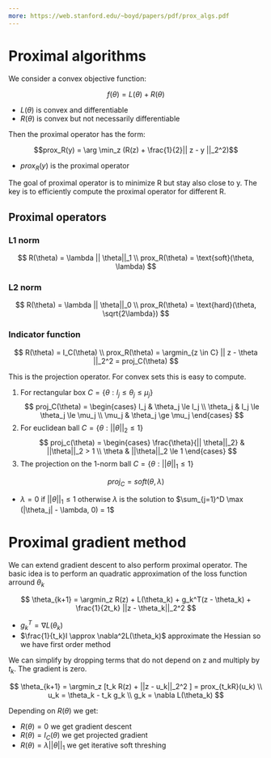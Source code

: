 ```yaml
---
more: https://web.stanford.edu/~boyd/papers/pdf/prox_algs.pdf
---
```

# Proximal algorithms

We consider a convex objective function:

$$f(\theta) = L(\theta) + R(\theta)$$

* $L(\theta)$ is convex and differentiable
* $R(\theta)$ is convex but not necessarily differentiable


Then the proximal operator has the form:

$$prox_R(y) = \arg \min_z (R(z) + \frac{1}{2}|| z - y ||_2^2)$$

* $prox_R(y)$ is the proximal operator

The goal of proximal operator is to minimize R but stay also close to y. The key is to efficiently compute the proximal operator for different R.

## Proximal operators

### L1 norm
$$
R(\theta) = \lambda || \theta||_1  \\ 
prox_R(\theta) = \text{soft}(\theta, \lambda) 
$$

### L2 norm
$$
R(\theta) = \lambda || \theta||_0  \\ 
prox_R(\theta) = \text{hard}(\theta, \sqrt{2\lambda}) 
$$

### Indicator function

$$
R(\theta) = I_C(\theta) \\ 
prox_R(\theta) = \argmin_{z \in C} || z - \theta ||_2^2 = proj_C(\theta)
$$

This is the projection operator. For convex sets this is easy to compute.

1. For rectangular box $C = \{ \theta : l_j \le \theta_j \le \mu_j \}$ 
$$
proj_C(\theta) = \begin{cases}
    l_j & \theta_j \le l_j \\
    \theta_j & l_j \le \theta_j \le \mu_j \\
    \mu_j & \theta_j \ge \mu_j
\end{cases}
$$
2. For euclidean ball $C = \{ \theta: ||\theta||_2 \le 1 \}$
$$
 proj_c(\theta) = \begin{cases}
     \frac{\theta}{|| \theta||_2} & ||\theta||_2 > 1 \\
     \theta & ||\theta||_2 \le 1
 \end{cases}
$$
3. The projection on the 1-norm ball $C = \{ \theta: ||\theta||_1 \le 1 \}$ 

$$
proj_C = soft(\theta, \lambda)
$$
* $\lambda = 0$ if $||\theta||_1 \le 1$ otherwise $\lambda$ is the solution to $\sum_{j=1}^D \max (|\theta_j| - \lambda, 0) = 1$

# Proximal gradient method
We can extend gradient descent to also perform proximal operator. The basic idea is to perform an quadratic approximation of the loss function arround $\theta_k$

$$
\theta_{k+1} = \argmin_z R(z) + L(\theta_k) + g_k^T(z - \theta_k) + \frac{1}{2t_k} ||z - \theta_k||_2^2
$$

* $g_k^T = \nabla L(\theta_k)$
* $\frac{1}{t_k}I \approx \nabla^2L(\theta_k)$ approximate the Hessian so we have first order method

We can simplify by dropping terms that do not depend on z and multiply by $t_k$. The gradient is zero.

$$
\theta_{k+1} = \argmin_z [t_k R(z) + ||z - u_k||_2^2 ] = prox_{t_kR}(u_k) \\
u_k = \theta_k - t_k g_k \\
g_k = \nabla L(\theta_k)
$$

Depending on $R(\theta)$ we get:
* $R(\theta) = 0$ we get gradient descent
* $R(\theta) = I_C(\theta)$ we get projected gradient
* $R(\theta) = \lambda ||\theta||_1$ we get iterative soft threshing 